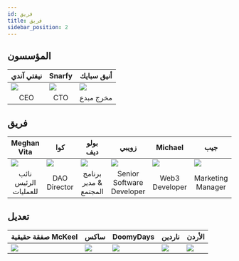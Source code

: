 ```yaml
---
id: فريق
title: فريق
sidebar_position: 2
---
```


## المؤسسون

| نيفتي آندي                   | Snarfy                       | أنيق سبايك                         |
| ---------------------------- | ---------------------------- | ---------------------------------- |
| ![](/img/NiftyAndy.png)      | ![](/img/snarfy.png)         | ![](/img/NiftySpike.png)           |
| <div align="center">CEO | <div align="center">CTO | <div align="center">مخرج مبدع |

## فريق

| Meghan Vita                                   | كوا                                   | بولو ديف                                       | زويبي                                              | Michael                                 | جيب                                        |
| --------------------------------------------- | ------------------------------------- | ---------------------------------------------- | -------------------------------------------------- | --------------------------------------- | ------------------------------------------ |
| ![](/img/NiftyMorgan.png)                     | ![](/img/koa.png)                     | ![](/img/bolo.png)                             | ![](/img/zoiby.png)                                | ![](/img/NiftyMichael.png)              | ![](/img/jeppe.png)                        |
| <div align="center">نائب الرئيس للعمليات | <div align="center">DAO Director | <div align="center">برنامج & مدير المجتمع | <div align="center">Senior Software Developer | <div align="center">Web3 Developer | <div align="center">Marketing Manager |

## تعديل

| صفقة حقيقية McKeel     | ساكس               | DoomyDays           | ناردين             | الأردن               |
| ---------------------- | ------------------ | ------------------- | ------------------ | -------------------- |
| ![](/img/realdeal.png) | ![](/img/sacx.png) | ![](/img/doomy.png) | ![](/img/nard.png) | ![](/img/jordan.png) |
